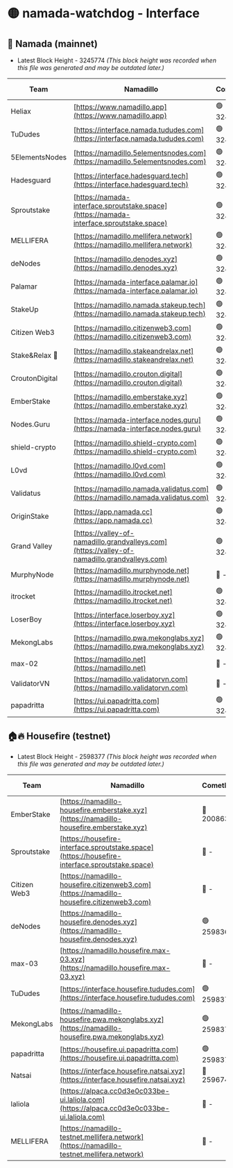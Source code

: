 # 🟡 namada-watchdog - Interface

## 🚀 Namada (mainnet)
- Latest Block Height - 3245774 *(This block height was recorded when this file was generated and may be outdated later.)*

| Team | Namadillo | CometBFT | Indexer | MASP Indexer |
|-|-|-|-|-|
| Heliax | [https://www.namadillo.app](https://www.namadillo.app) | 🟢 3245755 | 🟢 3245755 | 🟢 3245755 |
| TuDudes | [https://interface.namada.tududes.com](https://interface.namada.tududes.com) | 🟢 3245755 | 🟢 3245755 | 🟢 3245755 |
| 5ElementsNodes | [https://namadillo.5elementsnodes.com](https://namadillo.5elementsnodes.com) | 🟢 3245755 | 🟢 3245755 | 🟢 3245755 |
| Hadesguard | [https://interface.hadesguard.tech](https://interface.hadesguard.tech) | 🟢 3245756 | 🟢 3245756 | 🟢 3245756 |
| Sproutstake | [https://namada-interface.sproutstake.space](https://namada-interface.sproutstake.space) | 🟢 3245756 | 🟢 3245756 | 🟢 3245756 |
| MELLIFERA | [https://namadillo.mellifera.network](https://namadillo.mellifera.network) | 🟢 3245757 | 🟢 3245757 | 🟢 3245757 |
| deNodes | [https://namadillo.denodes.xyz](https://namadillo.denodes.xyz) | 🟢 3245758 | 🟢 3245758 | 🟢 3245758 |
| Palamar | [https://namada-interface.palamar.io](https://namada-interface.palamar.io) | 🟢 3245758 | 🟢 3245758 | 🟢 3245758 |
| StakeUp | [https://namadillo.namada.stakeup.tech](https://namadillo.namada.stakeup.tech) | 🟢 3245759 | 🟢 3245759 | 🟢 3245759 |
| Citizen Web3 | [https://namadillo.citizenweb3.com](https://namadillo.citizenweb3.com) | 🟢 3245760 | 🟢 3245759 | 🟢 3245760 |
| Stake&Relax 🦥 | [https://namadillo.stakeandrelax.net](https://namadillo.stakeandrelax.net) | 🟢 3245760 | 🟢 3245760 | 🟢 3245760 |
| CroutonDigital | [https://namadillo.crouton.digital](https://namadillo.crouton.digital) | 🟢 3245761 | 🟢 3245761 | 🟢 3245761 |
| EmberStake | [https://namadillo.emberstake.xyz](https://namadillo.emberstake.xyz) | 🟢 3245761 | 🟢 3245761 | 🟢 3245762 |
| Nodes.Guru | [https://namada-interface.nodes.guru](https://namada-interface.nodes.guru) | 🟢 3245762 | 🟢 3245762 | 🟢 3245762 |
| shield-crypto | [https://namadillo.shield-crypto.com](https://namadillo.shield-crypto.com) | 🟢 3245763 | 🟢 3245762 | 🟢 3245763 |
| L0vd | [https://namadillo.l0vd.com](https://namadillo.l0vd.com) | 🟢 3245763 | 🟢 3245763 | 🟢 3245763 |
| Validatus | [https://namadillo.namada.validatus.com](https://namadillo.namada.validatus.com) | 🟢 3245764 | 🟢 3245764 | 🟢 3245764 |
| OriginStake | [https://app.namada.cc](https://app.namada.cc) | 🟢 3245765 | 🟢 3245764 | 🟢 3245764 |
| Grand Valley | [https://valley-of-namadillo.grandvalleys.com](https://valley-of-namadillo.grandvalleys.com) | 🟢 3245765 | 🟢 3245764 | 🟢 3245765 |
| MurphyNode | [https://namadillo.murphynode.net](https://namadillo.murphynode.net) | 🔴 - | 🔴 - | 🔴 - |
| itrocket | [https://namadillo.itrocket.net](https://namadillo.itrocket.net) | 🟢 3245768 | 🟢 3245767 | 🟢 3245768 |
| LoserBoy | [https://interface.loserboy.xyz](https://interface.loserboy.xyz) | 🟢 3245768 | 🟢 3245768 | 🟢 3245768 |
| MekongLabs | [https://namadillo.pwa.mekonglabs.xyz](https://namadillo.pwa.mekonglabs.xyz) | 🟢 3245769 | 🟢 3245769 | 🟢 3245768 |
| max-02 | [https://namadillo.net](https://namadillo.net) | 🔴 - | 🔴 - | 🔴 - |
| ValidatorVN | [https://namadillo.validatorvn.com](https://namadillo.validatorvn.com) | 🔴 - | 🔴 - | 🔴 - |
| papadritta | [https://ui.papadritta.com](https://ui.papadritta.com) | 🟢 3245774 | 🟢 3245774 | 🟢 3245774 |

## 🏠🔥 Housefire (testnet)
- Latest Block Height - 2598377 *(This block height was recorded when this file was generated and may be outdated later.)*

| Team | Namadillo | CometBFT | Indexer | MASP Indexer |
|-|-|-|-|-|
| EmberStake | [https://namadillo-housefire.emberstake.xyz](https://namadillo-housefire.emberstake.xyz) | 🔴 2008636 | 🔴 - | 🔴 - |
| Sproutstake | [https://housefire-interface.sproutstake.space](https://housefire-interface.sproutstake.space) | 🔴 - | 🔴 - | 🔴 - |
| Citizen Web3 | [https://namadillo-housefire.citizenweb3.com](https://namadillo-housefire.citizenweb3.com) | 🔴 - | 🔴 - | 🔴 - |
| deNodes | [https://namadillo-housefire.denodes.xyz](https://namadillo-housefire.denodes.xyz) | 🟢 2598368 | 🟢 2598368 | 🟢 2598368 |
| max-03 | [https://namadillo.housefire.max-03.xyz](https://namadillo.housefire.max-03.xyz) | 🔴 - | 🔴 - | 🔴 - |
| TuDudes | [https://interface.housefire.tududes.com](https://interface.housefire.tududes.com) | 🟢 2598376 | 🟢 2598376 | 🟢 2598376 |
| MekongLabs | [https://namadillo-housefire.pwa.mekonglabs.xyz](https://namadillo-housefire.pwa.mekonglabs.xyz) | 🟢 2598376 | 🟢 2598376 | 🟢 2598376 |
| papadritta | [https://housefire.ui.papadritta.com](https://housefire.ui.papadritta.com) | 🟢 2598377 | 🟢 2598377 | 🟢 2598377 |
| Natsai | [https://interface.housefire.natsai.xyz](https://interface.housefire.natsai.xyz) | 🔴 2596741 | 🔴 2596741 | 🔴 2596741 |
| laliola | [https://alpaca.cc0d3e0c033be-ui.laliola.com](https://alpaca.cc0d3e0c033be-ui.laliola.com) | 🔴 - | 🔴 - | 🔴 - |
| MELLIFERA | [https://namadillo-testnet.mellifera.network](https://namadillo-testnet.mellifera.network) | 🔴 - | 🟢 2598380 | 🟢 2598230 |

